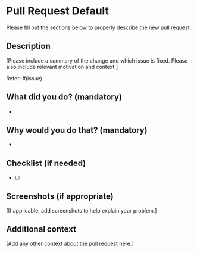 # Pull Request Default

Please fill out the sections below to properly describe the new pull request.

## Description

[Please include a summary of the change and which issue is fixed. Please also include relevant motivation and context.]

Refer: #(issue)

## What did you do? (mandatory)

-

## Why would you do that? (mandatory)

-

## Checklist (if needed)

- [ ]

## Screenshots (if appropriate)

[If applicable, add screenshots to help explain your problem.]

## Additional context

[Add any other context about the pull request here.]
